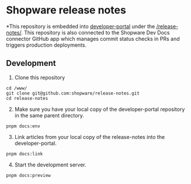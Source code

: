 # Shopware release notes

*This repository is embedded into [developer-portal](https://github.com/shopware/developer-portal) under the [/release-notes/](https://developer.shopware.com/release-notes/). This repository is also connected to the Shopware Dev Docs connector GitHub app which manages commit status checks in PRs and triggers production deployments.

## Development

1. Clone this repository

```
cd /www/
git clone git@github.com:shopware/release-notes.git
cd release-notes
```

2. Make sure you have your local copy of the developer-portal repository in the same parent directory.

```
pnpm docs:env
```

3. Link articles from your local copy of the release-notes into the developer-portal.

```
pnpm docs:link
```

4. Start the development server.

```
pnpm docs:preview
```
